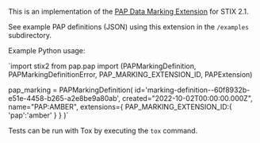 This is an implementation of the [PAP Data Marking Extension](https://github.com/oasis-open/cti-stix-common-objects/tree/main/extension-definition-specifications/pap-f8d/STIX-2.1-PAP-marking-defintion.adoc) for STIX 2.1.

See example PAP definitions (JSON) using this extension in the `/examples` subdirectory.

Example Python usage:

`import stix2
from pap.pap import (PAPMarkingDefinition, PAPMarkingDefinitionError, 
                PAP_MARKING_EXTENSION_ID, PAPExtension)

pap_marking = PAPMarkingDefinition(
    id='marking-definition--60f8932b-e51e-4458-b265-a2e8be9a80ab',
    created="2022-10-02T00:00:00.000Z",
    name="PAP:AMBER",
    extensions={
        PAP_MARKING_EXTENSION_ID:{
            'pap':'amber'
        }
    }
)`

Tests can be run with Tox by executing the `tox` command.